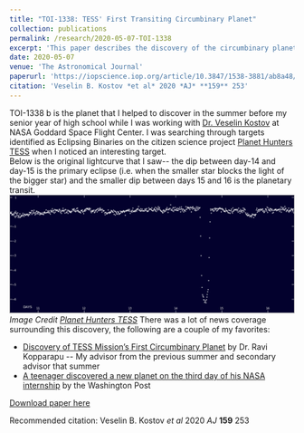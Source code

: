 ```yaml
---
title: "TOI-1338: TESS' First Transiting Circumbinary Planet"
collection: publications
permalink: /research/2020-05-07-TOI-1338
excerpt: 'This paper describes the discovery of the circumbinary planet TOI-1338b.'
date: 2020-05-07
venue: 'The Astronomical Journal'
paperurl: 'https://iopscience.iop.org/article/10.3847/1538-3881/ab8a48/pdf'
citation: 'Veselin B. Kostov *et al* 2020 *AJ* **159** 253'
---
```

TOI-1338 b is the planet that I helped to discover in the summer before my senior year of high school while I was working with [Dr. Veselin Kostov](http://www.veselinbkostov.com/) at NASA Goddard Space Flight Center.  I was searching through targets identified as Eclipsing Binaries on the citizen science project [Planet Hunters TESS](https://www.zooniverse.org/projects/nora-dot-eisner/planet-hunters-tess) when I noticed an interesting target.  
Below is the original lightcurve that I saw-- the dip between day-14 and day-15 is the primary eclipse (i.e. when the smaller star blocks the light of the bigger star) and the smaller dip between days 15 and 16 is the planetary transit.
![](../files/TOI1338+PH.png)
*Image Credit [Planet Hunters TESS](https://www.zooniverse.org/projects/nora-dot-eisner/planet-hunters-tess)*
There was a lot of news coverage surrounding this discovery, the following are a couple of my favorites:
- [Discovery of TESS Mission’s First Circumbinary Planet](https://www.centauri-dreams.org/2020/01/07/discovery-of-tess-missions-first-circumbinary-planet/) by Dr. Ravi Kopparapu -- My advisor from the previous summer and secondary advisor that summer
- [A teenager discovered a new planet on the third day of his NASA internship](https://www.washingtonpost.com/technology/2020/01/10/teenager-discovered-new-planet-third-day-his-nasa-internship/) by the Washington Post

[Download paper here](https://iopscience.iop.org/article/10.3847/1538-3881/ab8a48/pdf)

Recommended citation: Veselin B. Kostov *et al* 2020 *AJ* **159** 253